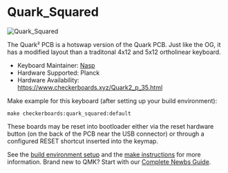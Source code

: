 # Quark_Squared

![Quark_Squared](https://i.imgur.com/zYH25zQ.png)

The Quark² PCB is a hotswap version of the Quark PCB. Just like the OG, it has a modified layout than a traditonal 4x12 and 5x12 ortholinear keyboard. 

* Keyboard Maintainer: [Nasp](https://github.com/npspears)
* Hardware Supported: Planck
* Hardware Availability: https://www.checkerboards.xyz/Quark2_p_35.html

Make example for this keyboard (after setting up your build environment):

    make checkerboards:quark_squared:default
    
These boards may be reset into bootloader either via the reset hardware button (on the back of the PCB near the USB connector) or through a configured RESET shortcut inserted into the keymap.     

See the [build environment setup](https://docs.qmk.fm/#/getting_started_build_tools) and the [make instructions](https://docs.qmk.fm/#/getting_started_make_guide) for more information. Brand new to QMK? Start with our [Complete Newbs Guide](https://docs.qmk.fm/#/newbs).
